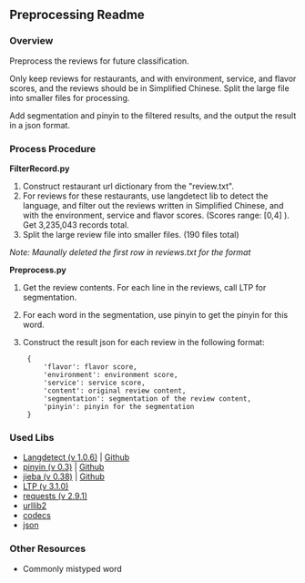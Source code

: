 ## Preprocessing Readme

### Overview

Preprocess the reviews for future classification. 

Only keep reviews for restaurants, and with environment, service, and flavor scores, and the reviews should be in Simplified Chinese. Split the large file into smaller files for processing.

Add segmentation and pinyin to the filtered results, and the output the result in a json format.


### Process Procedure

**FilterRecord.py**

1. Construct restaurant url dictionary from the "review.txt". 
2. For reviews for these restaurants, use langdetect lib to detect the language, and filter out the reviews written in Simplified Chinese, and with the environment, service and flavor scores. (Scores range: [0,4] ). Get 3,235,043 records total.
3. Split the large review file into smaller files. (190 files total)

*Note: Maunally deleted the first row in reviews.txt for the format*

**Preprocess.py**

1. Get the review contents. For each line in the reviews, call LTP for segmentation.
2. For each word in the segmentation, use pinyin to get the pinyin for this word.
3. Construct the result json for each review in the following format:

	
		{	
			'flavor': flavor score,
			'environment': environment score,
			'service': service score,
			'content': original review content,
			'segmentation': segmentation of the review content,
			'pinyin': pinyin for the segmentation
		}
		
### Used Libs
* [Langdetect (v 1.0.6)](https://pypi.python.org/pypi/langdetect) | [Github](http://lxyu.github.io/pinyin/)
* [pinyin (v 0.3)](https://pypi.python.org/pypi/pinyin) | [Github](https://github.com/lxyu/pinyin)
* [jieba (v 0.38)](https://pypi.python.org/pypi/jieba) | [Github](https://github.com/fxsjy/jieba)
* [LTP (v 3.1.0)](http://www.ltp-cloud.com/intro/en/)
* [requests (v 2.9.1)](http://docs.python-requests.org/en/master/)
* [urllib2](https://docs.python.org/2/library/urllib2.html#module-urllib2)
* [codecs](https://docs.python.org/2/library/codecs.html)
* [json](https://docs.python.org/2/library/json.html)

### Other Resources
* Commonly mistyped word